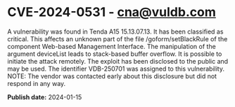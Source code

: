 # CVE-2024-0531 - cna@vuldb.com

A vulnerability was found in Tenda A15 15.13.07.13. It has been classified as critical. This affects an unknown part of the file /goform/setBlackRule of the component Web-based Management Interface. The manipulation of the argument deviceList leads to stack-based buffer overflow. It is possible to initiate the attack remotely. The exploit has been disclosed to the public and may be used. The identifier VDB-250701 was assigned to this vulnerability. NOTE: The vendor was contacted early about this disclosure but did not respond in any way.

**Publish date:** 2024-01-15
